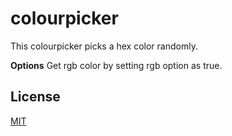 # colourpicker

This colourpicker picks a hex color randomly.

**Options**
Get rgb color by setting rgb option as true.

## License

[MIT](./license.md)
